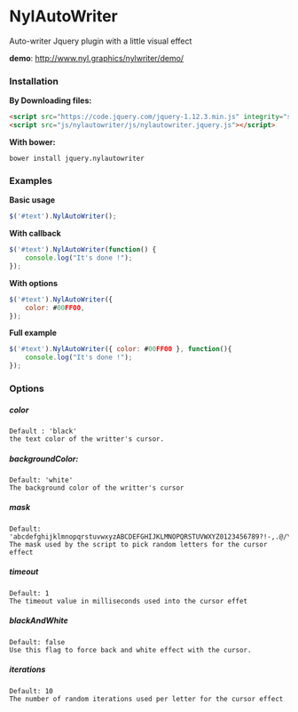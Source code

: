 # NylAutoWriter
Auto-writer Jquery plugin with a little visual effect


__demo__: http://www.nyl.graphics/nylwriter/demo/

### Installation
__By Downloading files:__

```html
<script src="https://code.jquery.com/jquery-1.12.3.min.js" integrity="sha256-aaODHAgvwQW1bFOGXMeX+pC4PZIPsvn2h1sArYOhgXQ="   crossorigin="anonymous"></script>
<script src="js/nylautowriter/js/nylautowriter.jquery.js"></script>
```

__With bower:__

```
bower install jquery.nylautowriter
```

### Examples
__Basic usage__

```javascript
$('#text').NylAutoWriter();
```
__With callback__

```javascript
$('#text').NylAutoWriter(function() {
    console.log("It's done !");
});
```
__With options__

```javascript
$('#text').NylAutoWriter({
    color: #00FF00,
});
```
__Full example__

```javascript
$('#text').NylAutoWriter({ color: #00FF00 }, function(){
    console.log("It's done !");
});
```

### Options

##### color
    Default : 'black'
    the text color of the writter's cursor.
##### backgroundColor:
    Default: 'white'
    The background color of the writter's cursor
##### mask
    Default: 'abcdefghijklmnopqrstuvwxyzABCDEFGHIJKLMNOPQRSTUVWXYZ0123456789?!-,.@/\'"'
    The mask used by the script to pick random letters for the cursor effect
##### timeout
    Default: 1
    The timeout value in milliseconds used into the cursor effet
##### blackAndWhite
    Default: false
    Use this flag to force back and white effect with the cursor.
##### iterations
    Default: 10
    The number of random iterations used per letter for the cursor effect

